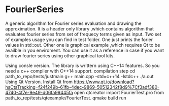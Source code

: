 # FourierSeries
A generic algorithm for Fourier series evaluation and drawing the approximation.
It is a header only library ,which contains algorithm that evaluates fourier series from set of frequecy terms given as input.
Two set of examples usage you can find in test folder. One just prints the forier values in std::out. Other one is graphical example ,which requires Qt to be availble in you enviroment. You can use it as a reference in case if you want to draw fourier series using other graphical tool kits.

Using consle version.
  The library is writtern using C++14 features. So you need a c++ compiler with C++14 support. 
  compilation step
  cd path_to_repo/tests/justmain
  g++  main.cpp -std=c++14 -lstdc++
  ./a.out
Using Qt Version.
  Install Qt from https://www.qt.io/download?hsCtaTracking=f24f249b-61fb-4dec-9869-50512342f8d9%7Cf3adf380-4740-4f7e-9e49-d06fa99445fa
  open qtcreator 
  import FourierTest.pro from path_to_rep/tests/qtexample/FourierTest.
  qmake
  build 
  run
  
